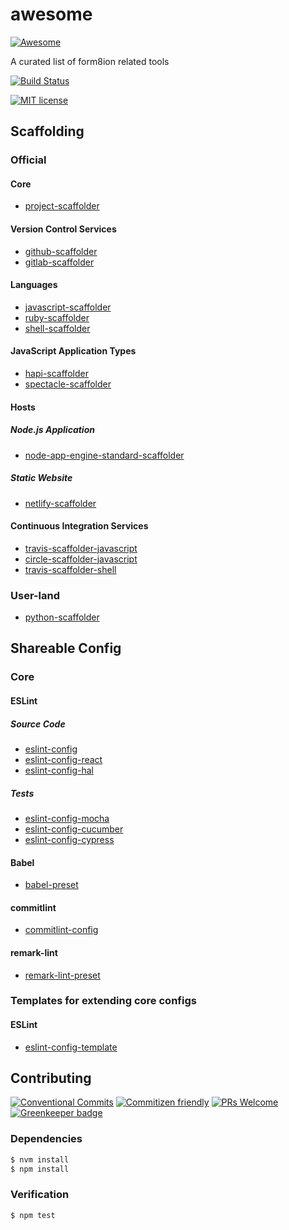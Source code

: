 # awesome

[![Awesome](https://awesome.re/badge.svg)](https://awesome.re)

A curated list of form8ion related tools

<!-- status badges -->
[![Build Status][ci-badge]][ci-link]

<!-- consumer badges -->
[![MIT license][license-badge]][license-link]

## Scaffolding

### Official

#### Core

* [project-scaffolder](https://github.com/travi/project-scaffolder)

#### Version Control Services

* [github-scaffolder](https://github.com/travi/github-scaffolder)
* [gitlab-scaffolder](https://github.com/travi/gitlab-scaffolder)

#### Languages

* [javascript-scaffolder](https://github.com/travi/javascript-scaffolder)
* [ruby-scaffolder](https://github.com/form8ion/ruby-scaffolder)
* [shell-scaffolder](https://github.com/travi/shell-scaffolder)

#### JavaScript Application Types

* [hapi-scaffolder](https://github.com/form8ion/hapi-scaffolder)
* [spectacle-scaffolder](https://github.com/travi/spectacle-scaffolder)

#### Hosts

##### Node.js Application

* [node-app-engine-standard-scaffolder](https://github.com/travi/node-app-engine-standard-scaffolder)

##### Static Website

* [netlify-scaffolder](https://github.com/travi/netlify-scaffolder)

#### Continuous Integration Services

* [travis-scaffolder-javascript](https://github.com/travi/travis-scaffolder-javascript)
* [circle-scaffolder-javascript](https://github.com/travi/circle-scaffolder-javascript)
* [travis-scaffolder-shell](https://github.com/travi/travis-scaffolder-shell)

### User-land

* [python-scaffolder](https://github.com/GainCompliance/python-scaffolder)

## Shareable Config

### Core

#### ESLint

##### Source Code

* [eslint-config](https://github.com/form8ion/eslint-config)
* [eslint-config-react](https://github.com/form8ion/eslint-config-react)
* [eslint-config-hal](https://github.com/form8ion/eslint-config-hal)

##### Tests

* [eslint-config-mocha](https://github.com/form8ion/eslint-config-mocha)
* [eslint-config-cucumber](https://github.com/form8ion/eslint-config-cucumber)
* [eslint-config-cypress](https://github.com/form8ion/eslint-config-cypress)

#### Babel

* [babel-preset](https://github.com/form8ion/babel-preset)

#### commitlint

* [commitlint-config](https://github.com/form8ion/commitlint-config)

#### remark-lint

* [remark-lint-preset](https://github.com/form8ion/remark-lint-preset)

### Templates for extending core configs

#### ESLint

* [eslint-config-template](https://github.com/form8ion/eslint-config-template)

## Contributing

<!-- contribution badges -->
[![Conventional Commits][commit-convention-badge]][commit-convention-link]
[![Commitizen friendly][commitizen-badge]][commitizen-link]
[![PRs Welcome][PRs-badge]][PRs-link]
[![Greenkeeper badge](https://badges.greenkeeper.io/form8ion/awesome.svg)](https://greenkeeper.io/)

### Dependencies

```sh
$ nvm install
$ npm install
```

### Verification

```sh
$ npm test
```

[license-link]: LICENSE
[license-badge]: https://img.shields.io/github/license/form8ion/awesome.svg
[ci-link]: https://travis-ci.com/form8ion/awesome
[ci-badge]: https://img.shields.io/travis/com/form8ion/awesome/master.svg
[commit-convention-link]: https://conventionalcommits.org
[commit-convention-badge]: https://img.shields.io/badge/Conventional%20Commits-1.0.0-yellow.svg
[commitizen-link]: http://commitizen.github.io/cz-cli/
[commitizen-badge]: https://img.shields.io/badge/commitizen-friendly-brightgreen.svg
[PRs-link]: http://makeapullrequest.com
[PRs-badge]: https://img.shields.io/badge/PRs-welcome-brightgreen.svg
